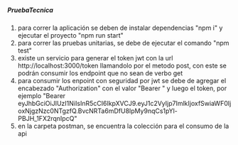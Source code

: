 ##### PruebaTecnica

1) para correr la aplicación se deben de instalar dependencias "npm i" y ejecutar el proyecto "npm run start"
2) para correr las pruebas unitarias, se debe de ejecutar el comando "npm test"
3) existe un servicio para generar el token jwt con la url http://localhost:3000/token llamandolo por el metodo post, con este se podrán consumir los endpoint que no sean de verbo get
4) para consumir los enpoint con seguridad por jwt se debe de agregar el encabezado "Authorization" con el valor "Bearer " y luego el token, por ejemplo "Bearer eyJhbGciOiJIUzI1NiIsInR5cCI6IkpXVCJ9.eyJ1c2VyIjp7ImlkIjoxfSwiaWF0IjoxNjgzNzc0NTgzfQ.BvcNRTa6mDfU8IpMy9nqCs1pYl-PBJH_1FX2rqnIpcQ"
5) en la carpeta postman, se encuentra la colección para el consumo de la api
